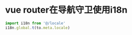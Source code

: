 # vue router在导航守卫使用i18n

```javascript
import i18n from '@/locale'
i18n.global.t(to.meta.locale)
```
